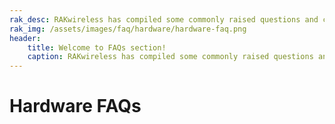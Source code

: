 ```yaml
---
rak_desc: RAKwireless has compiled some commonly raised questions and categorized them into three — General, Hardware, and Software. Browse through these sections to answer your inquiries and provide you more information about the products. If you have unanswered questions left, message us through the chat box or immerse in the RAKWireless Forum.
rak_img: /assets/images/faq/hardware/hardware-faq.png
header:
    title: Welcome to FAQs section!
    caption: RAKwireless has compiled some commonly raised questions and categorized them into three — General, Hardware, and Software. Browse through these sections to answer your inquiries and provide you more information about the products. If you have unanswered questions left, message us through the chat box or immerse in the RAKWireless Forum.
---
```


# Hardware FAQs

<faq default-opened>
<template #question>
1. Can we develop our own Applications in RAK’s LoRaWAN modules?
</template>
<template #answer>

Yes, with the newly released **RAK RUI API**, it is now possible to connect specific sensors in your device. You will be able to customize your own firmware for your specific needs whether be a project or even as a hobby. Check out this [Guide](https://doc.rakwireless.com/developer-tools/developer-tools/getting-started) for more information about RAK RUI API. You can also check out this sample [Firmware Customizing](https://doc.rakwireless.com/rak7204-lora-environmental-sensor/firmware-customizing) guide on how to upload your firmware to your device.

</template>
</faq>

<faq>
<template #question>
2. What are the external interfaces in RAK5205 Wistrio LPWAN Tracker? What are the frequency bands that it supports and how many GPIOs are there?
</template>
<template #answer>

The RAK5205 LPWAN Tracker board is built on the Semtech SX1276 chip, with the STM32L1 MCU at its core. It supports **I2C, GPIOs, UART and ADC interfaces**. The board supports all LoRaWAN frequency channels (EU433, EU868, CN470 , US915, AS920, AS923, AU915, KR920, IN865) which is easy to configure while building the firmware from the source code. The RAK5205 has 7 GPIOs labeled as **PA8, PB3, PB5, SWD*TMS, SWD* CLK, LED1_PA12 and LED2_PB4**. Checkout the [RAK5205 Datasheet](/en-us/datasheet/rak5205/pin-definition.html) for a full overview of the pinout diagram.

</template>
</faq>

<faq>
<template #question>
3. What are the frequencies supported by RAK Gateways?
</template>
<template #answer>

RAK Gateways support all LoRaWAN frequency channels as shown in the list provided below:

- EU433
- CN470
- IN865
- EU868
- AU915
- US915
- AS920
- KR920
- AS923

</template>
</faq>

<faq>
<template #question>
4. Will the RAK2245 Pi Hat work with the newly released Raspberry Pi 4?
</template>
<template #answer>

Yes. We have provided a pre-compiled firmware image that you can just easily use and flash it into your Raspberry Pi 4. You can check out the [RAK2245 - Pi Hat Device Firmware Setup](/en-us/quick-start-guide/gateways/rak2245-pi-hat-edition/device-firmware-setup.html) guide on how to burn the firmware image into your Raspberry Pi device.

Note:

- Use the official **USB-C Power supply** to have a stable power supply

</template>
</faq>

<faq>
<template #question>
5. What is the range that I can achieve with LoRa?
</template>
<template #answer>

Technically, one can achieve with a range of **10-15 km** but there are a lot of factors that one should consider like placement of gateway, type of antenna used, message payload, physical obstructions and many more. In Rakwireless, we have obtained with a range of **20km** through the use of the **RAK7249 Macro Outdoor Gateway.** Checkout the [RAKwireless LoRaWAN Coverage Drive Test Document](https://downloads.rakwireless.com/en/LoRa/DIY-Gateway-RAK7249/Application-Notes/RAKwireless_LoRAWAN_Coverage_Drive_Test_Report.pdf) to learn more.

</template>
</faq>

<faq>
<template #question>
6. What is the meaning of the LED of the RAK612 LPWAN Button?
</template>
<template #answer>

Whenever the keys 1 - 4 is pressed, the corresponding basket light under each key lights up for 300ms. To enter Configuration Mode, long press Key 1 for at least 500 ms. Press Key 1 again for at least 500 ms to exit Configuration Mode.

| Mode                    | Red LED     | Green LED | Blue LED                  |
| ----------------------- | ----------- | --------- | ------------------------- |
| Configuration Mode      | Steady ON   | OFF       | OFF                       |
| Transmission Successful | ON          | OFF       | Flash Twice after Red LED |
| Transmission Fail       | Flash Twice | OFF       | OFF                       |
| USB Cable Plugged       | OFF         | ON        | OFF                       |

</template>
</faq>

<faq>
<template #question>
7. What is the average power consumption of the RAK7249 Macro Outdoor Gateway with LTE working for both 8-channel and 16-channel LoRa?
</template>
<template #answer>

- Note: To attain such test condition, settings must be followed below:
  - **GPS and Wi-Fi**: Disabled
  - **4G and LoRa**: Enabled

* **At 8-Channels Working**

  - 12V DC Power Supply-Average Power: 12 Volts x 0.32 Amperes = **8.84 Watts**
  - PoE 48V Power Supply-Average Power: 48 Volts x 0.1 Amperes = **4.8 Watts**

* **At 16-Channels Working**
  - 12V DC Power Supply-Average Power: 12 Volts x 0.46 Amperes = **5.52 Watts**
  - PoE 48V Power Supply-Average Power: 48 Volts x 0.13 Amperes = **6.24 Watts**

</template>
</faq>

<faq>
<template #question>
8. How many lora modules does RAK currently have? What are the features of each module?
</template>
<template #answer>

The following are the available modules: **RAK4200, RAK4270, RAK4600, RAK4260,RAK811 and RAK3172**. The features of each module are shown in the following table:

| Module Name           | RAK4200                                                        | RAK4270                                                                                | RAK4600                                                      | RAK4260                                                                        | RAK811                                                         | RAK3172                                                         |
| --------------------- | -------------------------------------------------------------- | -------------------------------------------------------------------------------------- | ------------------------------------------------------------ | ------------------------------------------------------------------------------ | -------------------------------------------------------------- | --------------------------------------------------------------- |
| MCU                   | STM32L071KB                                                    | STM32L071KB                                                                            | nRF52832                                                     | ATSAMR34J18B                                                                   | STM32L151CBU6                                                  | STM32WLE5CC                                                     |
| LoRa Chip             | SX1276                                                         | SX1262                                                                                 | SX1276                                                       | Integrated in the ATSAMR34J18B chip                                            | SX1276                                                         | Integrated in the STM32WLE5CC chip                              |
| 32M TCXO              | Not supported                                                  | Not supported                                                                          | Not supported                                                | Supported                                                                      | Supported                                                      | Not Yet Supported                                               |
| Support Mode          | PA_BOOST mode • Receive mode                                   | • PA_BOOST mode • Receive mode                                                         | • PA_BOOST mode • Receive mode                               | • PA_BOOST mode • RFO_HF mode • Receive mode                                   | • PA_BOOST mode • RFO_HF mode • Receive mode                   | PA_BOOST mode Receive mode                                      |
| TX Power              | **PA_BOOST**: 20dB max                                         | **PA_BOOST:** 22dB max                                                                 | **PA_BOOST:** 20dB max BT: -20~4dB                           | **PA_BOOST:** 20dB RFO_HF mode: 14dB max                                       | **PA_BOOST**: 20dB max  **RFO_HF mode**: 14dB max              | PA_BOOST: 22dB max                                              |
| Frequency             | **RAK4200H**: 868Mhz, 915Mhz  **RAK4200L**: 433Mhz, 470~510Mhz | **RAK4270(H):** IN865, EU868, AU915, US915, KR920, AS923  **RAK4270(L):** EU433, CN470 | **RAK4600(H):** IN865, EU868, AU915, US915, KR920, AS923     | **RAK4260(H):** IN865, EU868, AU915, US915, KR920, AS923                       | **RAK4200H**: 868Mhz, 915Mhz  **RAK4200L**: 433Mhz, 470~510Mhz | IN865, EU868, US915, AU915, KR920, AS923, RU864                 |
| Form Factor           | 15 x 15.5 x 2.5 mm                                             | 15 x 15.5 x 2.5 mm                                                                     | 15 x 23 x 2.5 mm                                             | 15x15x1.8mm                                                                    | 22x14x1.7mm                                                    | 15 x 15.5 x 3.5 mm                                              |
| I/O ports             | 2 UART ports 1 I2C port SWD port 2 GPIOs                       | 2 UART ports 1 I2C port SWD port 4 GPIOs                                               | 2 UART ports 1 I2C port 1 SWD port 1 NFC port 2 GPIOs        | 2 UART ports 1 I2C port 1 SWD port 1 SPI port 1 USB port 3 ADCs 3 GPIOs 2 PTCs | 2 UART ports 1 I2C ports 6 ADCs 8 GPIOs                        | 2 UART ports 1 I2C port 1 SPI port SWD port 6 GPIOs 5 Analog in |
| Receive Current       | **LoRa Receive**: 15mA                                         | **LoRa Receive:** 15mA                                                                 | **LoRa Receive:** 17mA **BT Receive:** 11.5mA                | **LoRa Receive:** 13.6mA                                                       | **LoRa Receive**: 16mA                                         | 5.22 mA                                                         |
| Tx current            | **LoRa PA_BOOST**: 124mA                                       | **LoRa PA_BOOST:** 124mA                                                               | **LoRa PA_BOOST&BT sleep:** 125mA  **BT tx&LoRa sleep:** 9mA | **PA_BOOST@20dB:** 126mA  **RFO@14dB:** 33mA                                   | **PA_BOOST@20dB**: 126mA  **RFO@14dB**: 33mA                   | 87 mA (@20dBm 868 MHz)                                          |
| Sleep Current         | 1.5uA                                                          | 1.5uA                                                                                  | 2.0uA                                                        | 860nA                                                                          | 10uA                                                           | 1.69 uA                                                         |
| Supply Voltage        | 2.0 - 3.6V                                                     | 2.0 - 3.6V                                                                             | 2.0 - 3.6V                                                   | 1.8V - 3.6V                                                                    | 3V - 3.45V                                                     | 2.0 - 3.6V                                                      |
| RF port               | •LoRa with Ipex •Stamp pinout without Ipex                     | •LoRa with Ipex •Stamp pinout without Ipex                                             | •LoRa with Ipex •BT with Ipex                                | Stamp pinout without Ipex                                                      | Stamp pinout without Ipex                                      | LoRa with Ipex Stamp pinout without Ipex                        |
| Pin Count             | 20                                                             | 20                                                                                     | 42                                                           | 36                                                                             | 34                                                             | 32                                                              |
| Program Tool          | J-link                                                         | J-link                                                                                 | J-link                                                       | J-link                                                                         | UART                                                           | UART, J-link                                                    |
| Certifications        | CE/FCC                                                         | CE/FCC/KC/JRL                                                                          | CE/FCC                                                       | CE/FCC/KC                                                                      | KC/CE (Ongoing)/FCC (Ongoing)                                  |                                                                 |
| LBT                   | -                                                              | -                                                                                      | -                                                            | -                                                                              | -                                                              | Supported                                                       |
| LoRaWAN Version       | 1.02                                                           | 1.02                                                                                   | 1.02                                                         | 1.02                                                                           | 1.02                                                           | 1.03                                                            |
| LoRaWAN Certification | -                                                              | -                                                                                      | -                                                            | -                                                                              | -                                                              | Ongoing                                                         |
</template>
</faq>

<faq>
<template #question>
9. What is the difference between all Raspberry Pi based LPWAN Gateways that RAK currently offers?
</template>
<template #answer>

Currently, RAKwireless offers 4 Raspberry Pi Based LoRaWAN Gateways namely RAK7246G, RAK7246, RAK7243 and RAK7244.

|                        | RAK7246                     | RAK7246G                    | RAK7243                         | RAK7244                         |
| ---------------------- | --------------------------- | --------------------------- | ------------------------------- | ------------------------------- |
| Platform               | Raspberry Pi Zero W         | Raspberry Pi Zero W         | Raspberry Pi 3B+                | Raspberry Pi 4                  |
| LoRa Concentrator Chip | SX1308                      | SX1308                      | SX1301                          | SX1301                          |
| Tx Power               | 20dbm                       | 20dbm                       | 27dBm                           | 27dBm                           |
| Rx Sensitivity         | -139dbm @ SF12 at 125kHz    | -139dbm @ SF12 at 125kHz    | -139dbm @ SF12 at 125kHz        | -139dbm @ SF12 at 125kHz        |
| GPS                    | N/A                         | Ublox MAX-7Q                | Ublox MAX-7Q                    | Ublox MAX-7Q                    |
| Enclosure              | Acrylic                     | Acrylic                     | Metal                           | Metal                           |
| Cost                   | \$99                        | \$114                       | \$199                           | \$212                           |
| Target Use Case        | Development Platform in Lab | Development Platform in Lab | Development and Real Deployment | Development and Real Deployment |

</template>
</faq>

<faq>
<template #question>
10. What is the difference between all antennas that RAK currently offers?
</template>
<template #answer>

The following is a comparison between the antennas available in our store:

| Antenna Model              | 905000 / 905001     | RAKARG15           | RAKARJ14           | RAKARJ15           | RAKARJ16           | RAKARJ17           | RAKARJ18               | RAKARJ19               |
| -------------------------- | ------------------- | ------------------ | ------------------ | ------------------ | ------------------ | ------------------ | ---------------------- | ---------------------- |
| Frequency Range            | 858MHz ~ 878MHz     | 900MHz ~ 930MHz    | 902MHz ~ 928MHz    | 863MHz ~ 870MHz    | 902MHz ~ 928MHz    | 863MHz ~ 870MHz    | 900MHz ~ 930MHz        | 853MHz ~ 883MHz        |
| Peak Gain                  | 8.0dBi              | 8.0dBi             | 2.3dBi             | 2.8dBi             | 2.3dBi             | 2.8dBi             | 1.2dBi                 | 2.3dBi                 |
| VSWR                       | ≤ 1.5               | ≤ 1.5              | ≤ 1.5              | ≤ 1.3              | ≤ 1.5              | ≤ 1.3              | ≤ 2.0                  | ≤ 2.0                  |
| Efficiency                 | ≤ 69%               | ≤ 65%              | > 80%              | > 80%              | > 80%              | > 80%              | N/A                    | N/A                    |
| Feed Impedance             | 50Ω                 | 50Ω                | 50Ω                | 50Ω                | 50Ω                | 50Ω                | 50Ω                    | 50Ω                    |
| Polarization               | Vertical            | Vertical           | Vertical           | Vertical           | Vertical           | Vertical           | Vertical               | Vertical               |
| Cover Material (Color)     | Fiberglass (White)  | Fiberglass (White) | Plastic (White)    | Plastic (White)    | Plastic (Black)    | Plastic (Black)    | Plastic (Black)        | Plastic (Black)        |
| Connector Type             | N-type Male         | N-type Male        | RP-SMA             | RP-SMA             | RP-SMA             | RP-SMA             | RP-SMA                 | RP-SMA                 |
| Dimension (mm)             | Փ 25.0mm x 1300.0mm | Փ 25.0mm x 900.0mm | Փ 13.0mm x 198.0mm | Փ 13.0mm x 198.0mm | Փ 13.0mm x 198.0mm | Փ 13.0mm x 198.0mm | Փ 8.2-10.0mm x 142.0mm | Փ 8.2-10.0mm x 142.0mm |
| Operation Temperature (°C) | Vertical            | Vertical           | Vertical           | Vertical           | Vertical           | Vertical           | Vertical               | Vertical               |
| Humidity Range             | Vertical            | Vertical           | Vertical           | Vertical           | Vertical           | Vertical           | Vertical               | Vertical               |


</template>
</faq>

<faq>
<template #question>
10. Do all RAK gateways have GPS? Is it necessary at all?
</template>
<template #answer>

Yes, except for RAK7258 WisGate Edge Lite, which is an indoor gateway. All gateways have either a built-in GPS or have an input to use an external one. The GPS is mandatory for Class B, so that the beacons are all synchronized and to use multicasting as well.


</template>
</faq>

<faq>
<template #question>
11. How to factory reset the gateway? 
</template>
<template #answer>

- For WisGate Edge Gateways:
    
    - There are two ways to do a factory reset. One is from the Web UI: go to System > Backup/Flash Firmware > Perform reset. The second option is the reset button of the gateway itself by holding it for 10+ seconds.

- For WisGate Developer Gateways:
  
    - Reflash the firmware image on the SD card. On how to do so, refer to the documentation for the product in question.

</template>
</faq>



